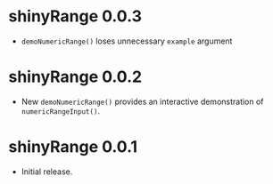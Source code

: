 # shinyRange 0.0.3

* `demoNumericRange()` loses unnecessary `example` argument  

# shinyRange 0.0.2

* New `demoNumericRange()` provides an interactive demonstration of 
`numericRangeInput()`.  

# shinyRange 0.0.1

* Initial release.  
